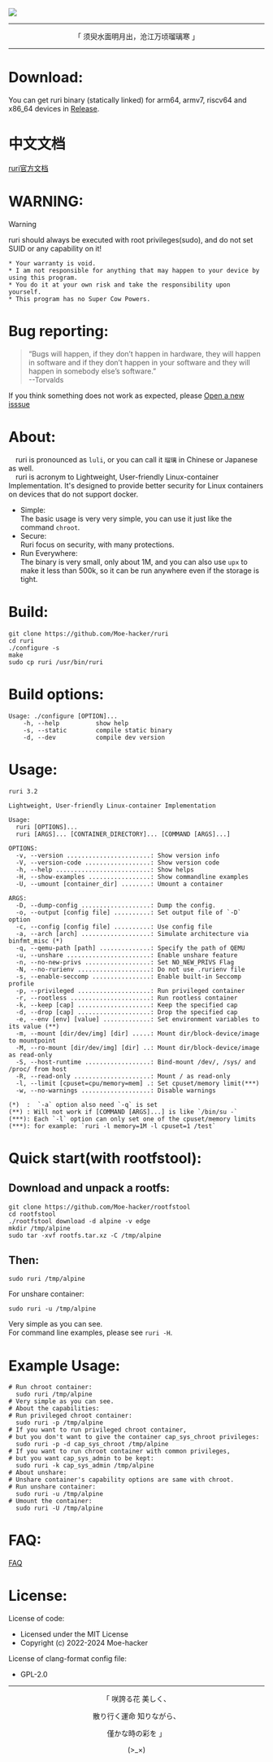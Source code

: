 
![](https://github.com/Moe-hacker/ruri/raw/main/logo/logo.png)

-----

<p align="center">「 须臾水面明月出，沧江万顷瑠璃寒 」</p>

-----------------     
# Download:    
You can get ruri binary (statically linked) for arm64, armv7, riscv64 and x86_64 devices in [Release](https://github.com/Moe-hacker/ruri/releases/).      
# 中文文档
[ruri官方文档](https://blog.crack.moe/2024/03/26/ruri-doc/)      
# WARNING:      
> [!WARNING]
> ruri should always be executed with root privileges(sudo), and do not set SUID or any capability on it!      
```
* Your warranty is void.
* I am not responsible for anything that may happen to your device by using this program.
* You do it at your own risk and take the responsibility upon yourself.
* This program has no Super Cow Powers.
```
# Bug reporting:
> “Bugs will happen, if they don’t happen in hardware, they will happen in software and if they don’t happen in your software and they will happen in somebody else’s software.”      
> --Torvalds

If you think something does not work as expected, please [Open a new isssue](https://github.com/Moe-hacker/ruri/issues)      
# About:         
&emsp;ruri is pronounced as  `luli`, or you can call it `瑠璃` in Chinese or Japanese as well.       
&emsp;ruri is acronym to Lightweight, User-friendly Linux-container Implementation. It's designed to provide better security for Linux containers on devices that do not support docker.       
- Simple:      
The basic usage is very very simple, you can use it just like the command `chroot`.
- Secure:      
Ruri focus on security, with many protections.
- Run Everywhere:      
The binary is very small, only about 1M, and you can also use `upx` to make it less than 500k, so it can be run anywhere even if the storage is tight.
# Build:      
```
git clone https://github.com/Moe-hacker/ruri
cd ruri
./configure -s
make
sudo cp ruri /usr/bin/ruri
```
# Build options:
```
Usage: ./configure [OPTION]...
    -h, --help          show help
    -s, --static        compile static binary
    -d, --dev           compile dev version
```

# Usage:    
```
ruri 3.2

Lightweight, User-friendly Linux-container Implementation

Usage:
  ruri [OPTIONS]...
  ruri [ARGS]... [CONTAINER_DIRECTORY]... [COMMAND [ARGS]...]

OPTIONS:
  -v, --version .......................: Show version info
  -V, --version-code ..................: Show version code
  -h, --help ..........................: Show helps
  -H, --show-examples .................: Show commandline examples
  -U, --umount [container_dir] ........: Umount a container

ARGS:
  -D, --dump-config ...................: Dump the config.
  -o, --output [config file] ..........: Set output file of `-D` option
  -c, --config [config file] ..........: Use config file
  -a, --arch [arch] ...................: Simulate architecture via binfmt_misc (*)
  -q, --qemu-path [path] ..............: Specify the path of QEMU
  -u, --unshare .......................: Enable unshare feature
  -n, --no-new-privs ..................: Set NO_NEW_PRIVS Flag
  -N, --no-rurienv ....................: Do not use .rurienv file
  -s, --enable-seccomp ................: Enable built-in Seccomp profile
  -p, --privileged ....................: Run privileged container
  -r, --rootless ......................: Run rootless container
  -k, --keep [cap] ....................: Keep the specified cap
  -d, --drop [cap] ....................: Drop the specified cap
  -e, --env [env] [value] .............: Set environment variables to its value (**)
  -m, --mount [dir/dev/img] [dir] .....: Mount dir/block-device/image to mountpoint
  -M, --ro-mount [dir/dev/img] [dir] ..: Mount dir/block-device/image as read-only
  -S, --host-runtime ..................: Bind-mount /dev/, /sys/ and /proc/ from host
  -R, --read-only .....................: Mount / as read-only
  -l, --limit [cpuset=cpu/memory=mem] .: Set cpuset/memory limit(***)
  -w, --no-warnings ...................: Disable warnings

(*)  :  `-a` option also need `-q` is set
(**) : Will not work if [COMMAND [ARGS]...] is like `/bin/su -`
(***): Each `-l` option can only set one of the cpuset/memory limits
(***): for example: `ruri -l memory=1M -l cpuset=1 /test`
```
# Quick start(with rootfstool):
## Download and unpack a rootfs:
```
git clone https://github.com/Moe-hacker/rootfstool
cd rootfstool
./rootfstool download -d alpine -v edge
mkdir /tmp/alpine
sudo tar -xvf rootfs.tar.xz -C /tmp/alpine
```
## Then:
```
sudo ruri /tmp/alpine
```
For unshare container:      
```
sudo ruri -u /tmp/alpine
```
Very simple as you can see.    
For command line examples, please see `ruri -H`.      
# Example Usage:      
```
# Run chroot container:
  sudo ruri /tmp/alpine
# Very simple as you can see.
# About the capabilities:
# Run privileged chroot container:
  sudo ruri -p /tmp/alpine
# If you want to run privileged chroot container,
# but you don't want to give the container cap_sys_chroot privileges:
  sudo ruri -p -d cap_sys_chroot /tmp/alpine
# If you want to run chroot container with common privileges,
# but you want cap_sys_admin to be kept:
  sudo ruri -k cap_sys_admin /tmp/alpine
# About unshare:
# Unshare container's capability options are same with chroot.
# Run unshare container:
  sudo ruri -u /tmp/alpine
# Umount the container:
  sudo ruri -U /tmp/alpine
```
# FAQ:   
[FAQ](FAQ.md)      
# License:
License of code:      
- Licensed under the MIT License      
- Copyright (c) 2022-2024 Moe-hacker      

License of clang-format config file:      
- GPL-2.0      
--------
<p align="center">「 咲誇る花 美しく、</p>    
<p align="center">散り行く運命 知りながら、</p>    
<p align="center">僅かな時の彩を 」</p>          
<p align="center">(>_×)</p>
